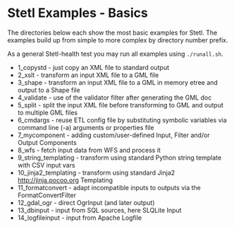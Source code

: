 # Stetl Examples - Basics

The directories below each show the most basic examples for Stetl.
The examples build up from simple to more complex by directory number prefix.

As a general Stetl-health test you may run all examples using `./runall.sh`.

* 1_copystd - just copy an XML file to standard output
* 2_xslt - transform an input XML file to a GML file
* 3_shape - transform an input XML file to a GML in memory etree and output to a Shape file
* 4_validate - use of the validator filter after generating the GML doc
* 5_split - split the input XML file before transforming to GML and output to multiple GML files
* 6_cmdargs - reuse ETL config file by substituting symbolic variables via command line (-a) arguments or properties file
* 7_mycomponent - adding custom/user-defined Input, Filter and/or Output Components
* 8_wfs - fetch input data from WFS and process it
* 9_string_templating - transform using standard Python string template with CSV input vars
* 10_jinja2_templating - transform using standard Jinja2 http://jinja.pocoo.org Templating
* 11_formatconvert - adapt incompatible inputs to outputs via the FormatConvertFilter
* 12_gdal_ogr - direct OgrInput (and later output)
* 13_dbinput - input from SQL sources, here SLQLite Input
* 14_logfileinput - input from Apache Logfile
